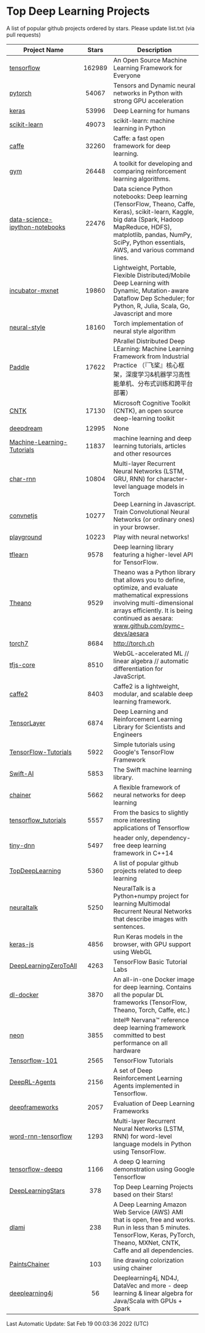 # Top Deep Learning Projects
A list of popular github projects ordered by stars.
Please update list.txt (via pull requests)

|Project Name| Stars | Description |
| ---------- |:-----:| ----------- |
| [tensorflow](https://github.com/tensorflow/tensorflow) | 162989 | An Open Source Machine Learning Framework for Everyone |
| [pytorch](https://github.com/pytorch/pytorch) | 54067 | Tensors and Dynamic neural networks in Python with strong GPU acceleration |
| [keras](https://github.com/keras-team/keras) | 53996 | Deep Learning for humans |
| [scikit-learn](https://github.com/scikit-learn/scikit-learn) | 49073 | scikit-learn: machine learning in Python |
| [caffe](https://github.com/BVLC/caffe) | 32260 | Caffe: a fast open framework for deep learning. |
| [gym](https://github.com/openai/gym) | 26448 | A toolkit for developing and comparing reinforcement learning algorithms. |
| [data-science-ipython-notebooks](https://github.com/donnemartin/data-science-ipython-notebooks) | 22476 | Data science Python notebooks: Deep learning (TensorFlow, Theano, Caffe, Keras), scikit-learn, Kaggle, big data (Spark, Hadoop MapReduce, HDFS), matplotlib, pandas, NumPy, SciPy, Python essentials, AWS, and various command lines. |
| [incubator-mxnet](https://github.com/apache/incubator-mxnet) | 19860 | Lightweight, Portable, Flexible Distributed/Mobile Deep Learning with Dynamic, Mutation-aware Dataflow Dep Scheduler; for Python, R, Julia, Scala, Go, Javascript and more |
| [neural-style](https://github.com/jcjohnson/neural-style) | 18160 | Torch implementation of neural style algorithm |
| [Paddle](https://github.com/PaddlePaddle/Paddle) | 17622 | PArallel Distributed Deep LEarning: Machine Learning Framework from Industrial Practice （『飞桨』核心框架，深度学习&机器学习高性能单机、分布式训练和跨平台部署） |
| [CNTK](https://github.com/microsoft/CNTK) | 17130 | Microsoft Cognitive Toolkit (CNTK), an open source deep-learning toolkit |
| [deepdream](https://github.com/google/deepdream) | 12995 | None |
| [Machine-Learning-Tutorials](https://github.com/ujjwalkarn/Machine-Learning-Tutorials) | 11837 | machine learning and deep learning tutorials, articles and other resources  |
| [char-rnn](https://github.com/karpathy/char-rnn) | 10804 | Multi-layer Recurrent Neural Networks (LSTM, GRU, RNN) for character-level language models in Torch |
| [convnetjs](https://github.com/karpathy/convnetjs) | 10277 | Deep Learning in Javascript. Train Convolutional Neural Networks (or ordinary ones) in your browser. |
| [playground](https://github.com/tensorflow/playground) | 10223 | Play with neural networks! |
| [tflearn](https://github.com/tflearn/tflearn) | 9578 | Deep learning library featuring a higher-level API for TensorFlow. |
| [Theano](https://github.com/Theano/Theano) | 9529 | Theano was a Python library that allows you to define, optimize, and evaluate mathematical expressions involving multi-dimensional arrays efficiently. It is being continued as aesara: www.github.com/pymc-devs/aesara |
| [torch7](https://github.com/torch/torch7) | 8684 | http://torch.ch |
| [tfjs-core](https://github.com/tensorflow/tfjs-core) | 8510 | WebGL-accelerated ML // linear algebra // automatic differentiation for JavaScript. |
| [caffe2](https://github.com/facebookarchive/caffe2) | 8403 | Caffe2 is a lightweight, modular, and scalable deep learning framework. |
| [TensorLayer](https://github.com/tensorlayer/TensorLayer) | 6874 | Deep Learning and Reinforcement Learning Library for Scientists and Engineers  |
| [TensorFlow-Tutorials](https://github.com/nlintz/TensorFlow-Tutorials) | 5922 | Simple tutorials using Google's TensorFlow Framework |
| [Swift-AI](https://github.com/Swift-AI/Swift-AI) | 5853 | The Swift machine learning library. |
| [chainer](https://github.com/chainer/chainer) | 5662 | A flexible framework of neural networks for deep learning |
| [tensorflow_tutorials](https://github.com/pkmital/tensorflow_tutorials) | 5557 | From the basics to slightly more interesting applications of Tensorflow |
| [tiny-dnn](https://github.com/tiny-dnn/tiny-dnn) | 5497 | header only, dependency-free deep learning framework in C++14 |
| [TopDeepLearning](https://github.com/aymericdamien/TopDeepLearning) | 5360 | A list of popular github projects related to deep learning |
| [neuraltalk](https://github.com/karpathy/neuraltalk) | 5250 | NeuralTalk is a Python+numpy project for learning Multimodal Recurrent Neural Networks that describe images with sentences. |
| [keras-js](https://github.com/transcranial/keras-js) | 4856 | Run Keras models in the browser, with GPU support using WebGL |
| [DeepLearningZeroToAll](https://github.com/hunkim/DeepLearningZeroToAll) | 4263 | TensorFlow Basic Tutorial Labs |
| [dl-docker](https://github.com/floydhub/dl-docker) | 3870 | An all-in-one Docker image for deep learning. Contains all the popular DL frameworks (TensorFlow, Theano, Torch, Caffe, etc.) |
| [neon](https://github.com/NervanaSystems/neon) | 3855 | Intel® Nervana™ reference deep learning framework committed to best performance on all hardware |
| [Tensorflow-101](https://github.com/sjchoi86/Tensorflow-101) | 2565 | TensorFlow Tutorials |
| [DeepRL-Agents](https://github.com/awjuliani/DeepRL-Agents) | 2156 | A set of Deep Reinforcement Learning Agents implemented in Tensorflow. |
| [deepframeworks](https://github.com/zer0n/deepframeworks) | 2057 | Evaluation of Deep Learning Frameworks |
| [word-rnn-tensorflow](https://github.com/hunkim/word-rnn-tensorflow) | 1293 | Multi-layer Recurrent Neural Networks (LSTM, RNN) for word-level language models in Python using TensorFlow. |
| [tensorflow-deepq](https://github.com/siemanko/tensorflow-deepq) | 1166 | A deep Q learning demonstration using Google Tensorflow |
| [DeepLearningStars](https://github.com/hunkim/DeepLearningStars) | 378 | Top Deep Learning Projects based on their Stars! |
| [dlami](https://github.com/ritchieng/dlami) | 238 | A Deep Learning Amazon Web Service (AWS) AMI that is open, free and works. Run in less than 5 minutes. TensorFlow, Keras, PyTorch, Theano, MXNet, CNTK, Caffe and all dependencies. |
| [PaintsChainer](https://github.com/taizan/PaintsChainer) | 103 | line drawing colorization using chainer |
| [deeplearning4j](https://github.com/deeplearning4j/deeplearning4j) | 56 | Deeplearning4j, ND4J, DataVec and more - deep learning & linear algebra for Java/Scala with GPUs + Spark |

Last Automatic Update: Sat Feb 19 00:03:36 2022 (UTC)

